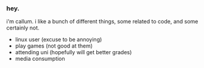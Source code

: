### hey.

i'm callum. i like a bunch of different things, some related to code, and some certainly not.  
* linux user (excuse to be annoying)
* play games (not good at them)
* attending uni (hopefully will get better grades)
* media consumption
